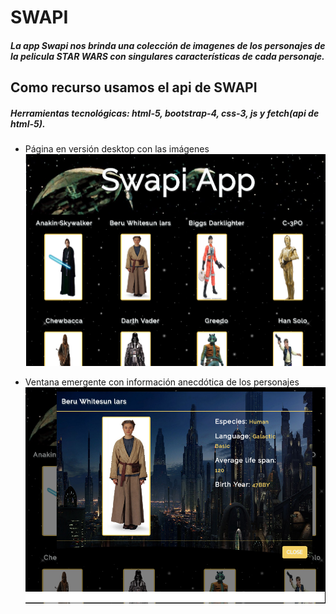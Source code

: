 # SWAPI


##### La app Swapi nos brinda una colección de imagenes de los personajes de la pelicula STAR WARS con singulares características de cada personaje.

## Como recurso usamos el api de SWAPI

##### Herramientas tecnológicas: html-5, bootstrap-4, css-3, js y fetch(api de html-5).

* Página en versión desktop con las imágenes
![Responsive-Desktop](public/assets/docs/swapi1.PNG)

* Ventana emergente con información anecdótica de los personajes
![Responsive-Desktop](public/assets/docs/swapi2.PNG)
